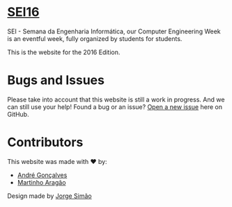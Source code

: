 # [SEI16](https://2016.seium.org)

SEI - Semana da Engenharia Informática, our Computer Engineering Week is an eventful week, fully organized by students for students.

This is the website for the 2016 Edition.

# Bugs and Issues

Please take into account that this website is still a work in progress. And we can still use your help!
Found a bug or an issue? [Open a new issue](https://github.com/cesium/sei16-website/issues) here on GitHub.

# Contributors

This website was made with :heart: by:

* [André Gonçalves](https://github.com/Simbs38)
* [Martinho Aragão](https://github.com/martinhoaragao)

Design made by [Jorge Simão](https://www.linkedin.com/in/jorgepedrosimao)
